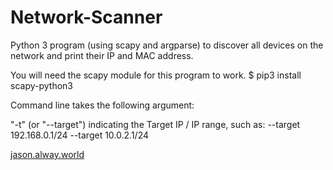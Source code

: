 # Network-Scanner

Python 3 program (using scapy and argparse) to discover all devices on the network and print their IP and MAC address.

You will need the scapy module for this program to work.
    $ pip3 install scapy-python3

Command line takes the following argument:

"-t" (or "--target") indicating the Target IP / IP range, such as:
    --target 192.168.0.1/24
    --target 10.0.2.1/24

[jason.alway.world](http://jason.alway.world)
